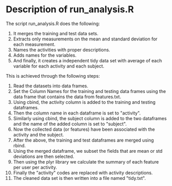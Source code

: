 Description of run_analysis.R
=============================
The script run_analysis.R does the following:

1. It merges the training and test data sets.
2. Extracts only measurements on the mean and standard deviation for each measurement.
3. Names the activities with proper descriptions.
4. Adds names for the variables.
5. And finally, it creates a independent tidy data set with average of each variable for each activity and each subject.

This is achieved through the following steps:

1. Read the datasets into data frames.
2. Set the Column Names for the training and testing data frames using the data frame that contains the data from features.txt.
3. Using cbind, the activity column is added to the training and testing dataframes.
4. Then the column name in each dataframe is set to "activity".
5. Similarly using cbind, the subject column is added to the two dataframes and the name of the added column is set to "subject".
6. Now the collected data (or features) have been associated with the activity and the subject.
7. After the above, the training and test dataframes are merged using rbind.
8. Using the merged dataframe, we subset the fields that are mean or std deviations are then selected.
9. Then using the plyr library we calculate the summary of each feature per user per activity.
10. Finally the "activity" codes are replaced with activity descriptions.
11. The cleaned data set is then written into a file named "tidy.txt".